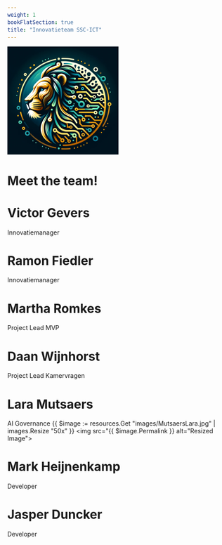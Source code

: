```yaml
---
weight: 1
bookFlatSection: true
title: "Innovatieteam SSC-ICT"
---
```


![logo](/LL-logo.png)
# Meet the team!

# Victor Gevers
Innovatiemanager 

# Ramon Fiedler
Innovatiemanager

# Martha Romkes
Project Lead MVP

# Daan Wijnhorst 
Project Lead Kamervragen

# Lara Mutsaers
AI Governance 
{{ $image := resources.Get "images/MutsaersLara.jpg" | images.Resize "50x" }}
<img src="{{ $image.Permalink }} alt="Resized Image">

# Mark Heijnenkamp
Developer

# Jasper Duncker
Developer

